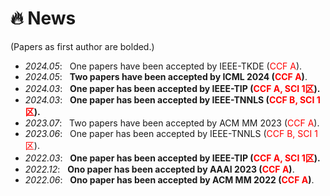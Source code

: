 # 🔥 News
(Papers as first author are bolded.)
- *2024.05*: &nbsp; One papers have been accepted by IEEE-TKDE (<font color="red" bgcolor=grey>CCF A</font>). 
- *2024.05*: &nbsp; **Two papers have been accepted by ICML 2024 (<font color="red" bgcolor=grey>CCF A</font>)**. 
- *2024.03*: &nbsp; **One paper has been accepted by IEEE-TIP (<font color="red" bgcolor=grey>CCF A, SCI 1区</font>).**
- *2024.03*: &nbsp; **One paper has been accepted by IEEE-TNNLS (<font color="red" bgcolor=grey>CCF B, SCI 1区</font>).**
- *2023.07*: &nbsp; Two papers have been accepted by ACM MM 2023 (<font color="red" bgcolor=grey>CCF A</font>).
- *2023.06*: &nbsp; One paper has been accepted by IEEE-TNNLS (<font color="red" bgcolor=grey>CCF B, SCI 1区</font>).
- *2022.03*: &nbsp; **One paper has been accepted by IEEE-TIP (<font color="red" bgcolor=grey>CCF A, SCI 1区</font>).**
- *2022.12*: &nbsp; **Ono paper has been accepted by AAAI 2023 (<font color="red" bgcolor=grey>CCF A</font>)**.
- *2022.06*: &nbsp; **Ono paper has been accepted by ACM MM 2022 (<font color="red" bgcolor=grey>CCF A</font>)**.
